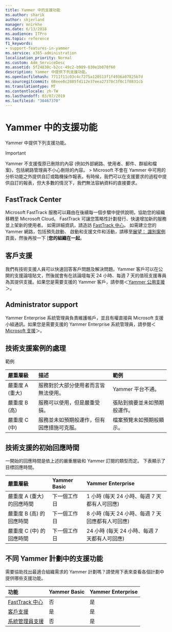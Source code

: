 ```yaml
---
title: Yammer 中的支援功能
ms.author: sharik
author: skjerland
manager: mnirkhe
ms.date: 6/13/2018
ms.audience: ITPro
ms.topic: reference
f1_keywords:
- support-features-in-yammer
ms.service: o365-administration
localization_priority: Normal
ms.custom: Adm_ServiceDesc
ms.assetid: 5f24830c-b2cc-49c2-b989-030e1b870f60
description: Yammer 中提供下列支援功能。
ms.openlocfilehash: 7711f11c03c4c7275a120513f1f4936a07825b7d
ms.sourcegitcommit: 68eee0c2885fd112e37eea27370c3f8c1f0831cb
ms.translationtype: MT
ms.contentlocale: zh-TW
ms.lasthandoff: 03/07/2019
ms.locfileid: "30467370"
---
```

# <a name="support-features-in-yammer"></a>Yammer 中的支援功能

Yammer 中提供下列支援功能。
  
> [!IMPORTANT]
> Yammer 不支援復原已刪除的內容 (例如外部網路、使用者、郵件、群組和檔案)，包括網路管理員不小心刪除的內容。 > Microsoft 不會在 Yammer 中可用的分析功能之外提供自訂或臨機操作報表。有時候，我們可以在支援要求的過程中提供自訂的報表，但大多數的情況下，我們無法容納資料的直接要求。 
  
## <a name="fasttrack-center"></a>FastTrack Center
<a name="bkmk_FastTrackCenter"> </a>

Microsoft FastTrack 服務可以藉由在後續每一個步驟中提供說明，協助您的組織移轉至 Microsoft Cloud。 FastTrack 可讓您策略性計劃發行、快速增加新的服務並上架新的使用者。 如需詳細資訊，請造訪 [FastTrack 中心](https://go.microsoft.com/fwlink/?LinkID=518597&amp;clcid=0x409)。 如需建立您的 Yammer 網路，包括預先啟動、 啟動和支援文件和活動，請移至[展望： 識別案例](https://fasttrack.microsoft.com/office/envision/identify-scenarios)頁面，然後再按一下 [**您的組織在一起**。
  
## <a name="customer-support"></a>客戶支援
<a name="BKMK_Customersupport"> </a>

我們有技術支援人員可以快速回答客戶問題及解決問題。Yammer 客戶可以在公開的支援論壇貼文，然後就會有在該論壇每天 24 小時、每週 7 天的值班支援專員為其提供支援。如果您是需要支援的 Yammer 客戶，請參閱＜[Yammer 公用支援](https://go.microsoft.com/fwlink/p/?LinkId=330921)＞。
  
## <a name="administrator-support"></a>Administrator support
<a name="BKMK_Administratorsupport"> </a>

Yammer Enterprise 系統管理員負責維護帳戶，並且有權直接與 Microsoft 支援小組通訊。如果您是需要支援的 Yammer Enterprise 系統管理員，請參閱＜[Microsoft 支援](https://go.microsoft.com/fwlink/p/?LinkId=330922)＞。
  
## <a name="technical-support-case-handling"></a>技術支援案例的處理
<a name="BKMK_Administratorsupport"> </a>

範例 
  
|**嚴重層級**|**描述**|**範例**|
|:-----|:-----|:-----|
|嚴重度 A (重大)  <br/> |服務對於大部分使用者而言皆無法使用。  <br/> |Yammer 平台不通。  <br/> |
|嚴重度 B (高)  <br/> |服務可以使用，但是嚴重受損。  <br/> |張貼到摘要並未如預期般運作。  <br/> |
|嚴重度 C (中)  <br/> |服務並未如預期般運作，但有因應措施可克服。  <br/> |檔案預覽未如預期般顯示。  <br/> |
   
## <a name="technical-support-initial-response-times"></a>技術支援的初始回應時間
<a name="BKMK_Administratorsupport"> </a>

一開始的回應時間是依上述的嚴重層級和 Yammer 訂閱的類型而定。 下表顯示了目標回應時間。
  
|**嚴重層級**|**Yammer Basic**|**Yammer Enterprise**|
|:-----|:-----|:-----|
|嚴重度 A (重大) 的回應時間  <br/> |下一個工作日  <br/> |1 小時 (每天 24 小時、每週 7 天都有人可回應)  <br/> |
|嚴重度 B (高) 的回應時間  <br/> |下一個工作日  <br/> |8 小時 (每天 24 小時、每週 7 天回應都有人可回應)  <br/> |
|嚴重度 C (中) 的回應時間  <br/> |下一個工作日  <br/> |24 小時 (每天 24 小時、每週 7 天都有人可回應)  <br/> |
   
## <a name="support-features-across-yammer-plans"></a>不同 Yammer 計劃中的支援功能
<a name="BKMK_Administratorsupport"> </a>

需要協助找出最適合組織需求的 Yammer 計劃嗎？請使用下表來查看各個計劃中提供哪些支援功能。
  
|**功能**|**Yammer Basic**|**Yammer Enterprise**|
|:-----|:-----|:-----|
|[FastTrack 中心](https://go.microsoft.com/fwlink/?LinkID=518597&amp;clcid=0x409) <br/> |否  <br/> |是  <br/> |
|[客戶支援](support-features-in-yammer.md#customer-support) <br/> |是  <br/> |是  <br/> |
|[系統管理員支援](support-features-in-yammer.md#administrator-support) <br/> |否  <br/> |是  <br/> |
   

